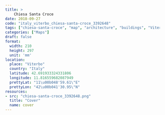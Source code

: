 ```yaml
---
title: > 
    Chiesa Santa Croce
date: 2018-09-27
code: "italy_viterbo_chiesa-santa-croce_3392648"
tags: ["chiesa-santa-croce", "map", "architecture", "buildings", "Viterbo", "Italy"]
categories: ["Maps"]
draft: false
format:
  width: 210
  height: 297
  unit: 'mm'
location:
  place: "Viterbo"
  country: "Italy"
  latitude: 42.691933324331806
  longitude: 11.816559682087949
  prettyLat: "11\u00b048'59.61\"E"
  prettyLon: "42\u00b041'30.95\"N"
resources:
- src: "chiesa-santa-croce_3392648.png"
  title: "Cover"
  name: cover
---
```

